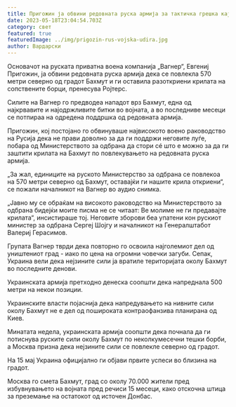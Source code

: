 ```yaml
---
title: Пригожин ја обвини редовната руска армија за тактичка грешка кај Бахмут
date: 2023-05-18T23:04:54.703Z
category: свет
featured: true
featuredImage: ../img/prigozin-rus-vojska-udira.jpg
author: Вардарски
---
```

Основачот на руската приватна воена компанија „Вагнер“, Евгениј Пригожин, ја обвини редовната руска армија дека се повлекла 570 метри северно од градот Бахмут и ги оставила разоткриени крилата на сопствените борци, пренесува Ројтерс.

Силите на Вагнер го предводеа нападот врз Бахмут, една од најкрвавите и најодржливите битки во војната, а во последниве месеци се потпираа на одредена поддршка од редовната армија.

Пригожин, кој постојано го обвинуваше највисокото воено раководство на Русија дека не прави доволно за да ги поддржи неговите луѓе, побара од Министерството за одбрана да стори сé што е можно за да ги заштити крилата на Бахмут по повлекувањето на редовната руска армија.

„За жал, единиците на руското Министерство за одбрана се повлекоа на 570 метри северно од Бахмут, оставајќи ги нашите крила откриени“, се пожали началникот на Вагнер во аудио снимка.

„Јавно му се обраќам на високото раководство на Министерството за одбрана бидејќи моите писма не се читаат: Ве молиме не ги предавајте крилата“, инсистираше тој. Неговите зборови беа упатени кон рускиот министер за одбрана Сергеј Шојгу и началникот на Генералштабот Валериј Герасимов.

Групата Вагнер тврди дека повторно го освоила најголемиот дел од уништениот град - иако по цена на огромни човечки загуби. Сепак, Украина вели дека нејзините сили ја вратиле територијата околу Бахмут во последните денови.

Украинската армија претходно денеска соопшти дека напреднала 500 метри на некои позиции.

Украинските власти појаснија дека напредувањето на нивните сили околу Бахмут не е дел од пошироката контраофанзива планирана од Киев.

Минатата недела, украинската армија соопшти дека почнала да ги потиснува руските сили околу Бахмут по неколкумесечни тешки борби, а Москва призна дека нејзините сили се повлекле северно од градот.

На 15 мај Украина официјално ги објави првите успеси во близина на градот.

Москва го смета Бахмут, град со околу 70.000 жители пред избувнувањето на војната пред речиси 15 месеци, како отскочна штица за преземање на остатокот од источен Донбас.